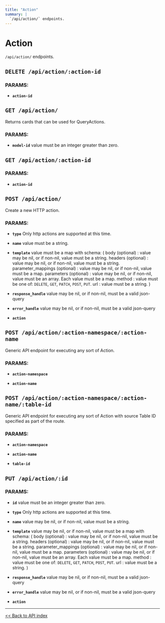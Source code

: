 ```yaml
---
title: "Action"
summary: |
  `/api/action/` endpoints.
---
```


# Action

`/api/action/` endpoints.

## `DELETE /api/action/:action-id`

### PARAMS:

*  **`action-id`**

## `GET /api/action/`

Returns cards that can be used for QueryActions.

### PARAMS:

*  **`model-id`** value must be an integer greater than zero.

## `GET /api/action/:action-id`

### PARAMS:

*  **`action-id`**

## `POST /api/action/`

Create a new HTTP action.

### PARAMS:

*  **`type`** Only http actions are supported at this time.

*  **`name`** value must be a string.

*  **`template`** value must be a map with schema: (
  body (optional) : value may be nil, or if non-nil, value must be a string.
  headers (optional) : value may be nil, or if non-nil, value must be a string.
  parameter_mappings (optional) : value may be nil, or if non-nil, value must be a map.
  parameters (optional) : value may be nil, or if non-nil, value must be an array. Each value must be a map.
  method : value must be one of: `DELETE`, `GET`, `PATCH`, `POST`, `PUT`.
  url : value must be a string.
)

*  **`response_handle`** value may be nil, or if non-nil, must be a valid json-query

*  **`error_handle`** value may be nil, or if non-nil, must be a valid json-query

*  **`action`**

## `POST /api/action/:action-namespace/:action-name`

Generic API endpoint for executing any sort of Action.

### PARAMS:

*  **`action-namespace`** 

*  **`action-name`**

## `POST /api/action/:action-namespace/:action-name/:table-id`

Generic API endpoint for executing any sort of Action with source Table ID specified as part of the route.

### PARAMS:

*  **`action-namespace`** 

*  **`action-name`** 

*  **`table-id`**

## `PUT /api/action/:id`

### PARAMS:

*  **`id`** value must be an integer greater than zero.

*  **`type`** Only http actions are supported at this time.

*  **`name`** value may be nil, or if non-nil, value must be a string.

*  **`template`** value may be nil, or if non-nil, value must be a map with schema: (
  body (optional) : value may be nil, or if non-nil, value must be a string.
  headers (optional) : value may be nil, or if non-nil, value must be a string.
  parameter_mappings (optional) : value may be nil, or if non-nil, value must be a map.
  parameters (optional) : value may be nil, or if non-nil, value must be an array. Each value must be a map.
  method : value must be one of: `DELETE`, `GET`, `PATCH`, `POST`, `PUT`.
  url : value must be a string.
)

*  **`response_handle`** value may be nil, or if non-nil, must be a valid json-query

*  **`error_handle`** value may be nil, or if non-nil, must be a valid json-query

*  **`action`**

---

[<< Back to API index](../api-documentation.md)